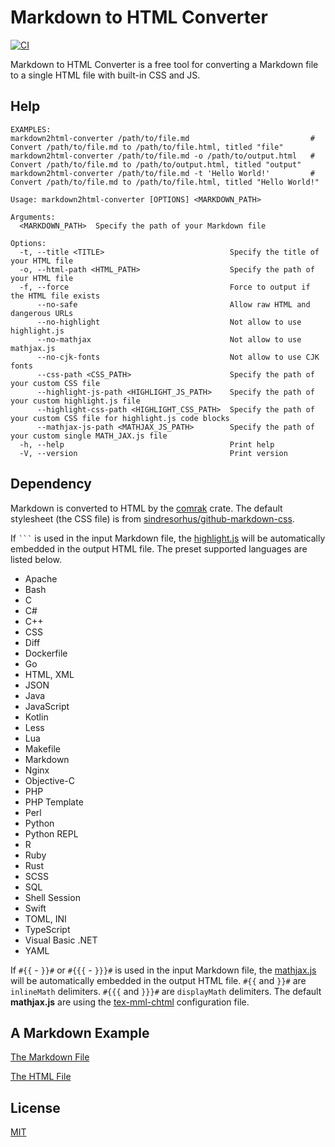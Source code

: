 Markdown to HTML Converter
====================

[![CI](https://github.com/magiclen/markdown2html-converter/actions/workflows/ci.yml/badge.svg)](https://github.com/magiclen/markdown2html-converter/actions/workflows/ci.yml)

Markdown to HTML Converter is a free tool for converting a Markdown file to a single HTML file with built-in CSS and JS.

## Help

```
EXAMPLES:
markdown2html-converter /path/to/file.md                           # Convert /path/to/file.md to /path/to/file.html, titled "file"
markdown2html-converter /path/to/file.md -o /path/to/output.html   # Convert /path/to/file.md to /path/to/output.html, titled "output"
markdown2html-converter /path/to/file.md -t 'Hello World!'         # Convert /path/to/file.md to /path/to/file.html, titled "Hello World!"

Usage: markdown2html-converter [OPTIONS] <MARKDOWN_PATH>

Arguments:
  <MARKDOWN_PATH>  Specify the path of your Markdown file

Options:
  -t, --title <TITLE>                            Specify the title of your HTML file
  -o, --html-path <HTML_PATH>                    Specify the path of your HTML file
  -f, --force                                    Force to output if the HTML file exists
      --no-safe                                  Allow raw HTML and dangerous URLs
      --no-highlight                             Not allow to use highlight.js
      --no-mathjax                               Not allow to use mathjax.js
      --no-cjk-fonts                             Not allow to use CJK fonts
      --css-path <CSS_PATH>                      Specify the path of your custom CSS file
      --highlight-js-path <HIGHLIGHT_JS_PATH>    Specify the path of your custom highlight.js file
      --highlight-css-path <HIGHLIGHT_CSS_PATH>  Specify the path of your custom CSS file for highlight.js code blocks
      --mathjax-js-path <MATHJAX_JS_PATH>        Specify the path of your custom single MATH_JAX.js file
  -h, --help                                     Print help
  -V, --version                                  Print version
```

## Dependency

Markdown is converted to HTML by the [comrak](https://crates.io/crates/comrak) crate. The default stylesheet (the CSS file) is from [sindresorhus/github-markdown-css](https://github.com/sindresorhus/github-markdown-css). 

If ` ``` ` is used in the input Markdown file, the [highlight.js](https://highlightjs.org/) will be automatically embedded in the output HTML file. The preset supported languages are listed below.

* Apache
* Bash
* C
* C#
* C++
* CSS
* Diff
* Dockerfile
* Go
* HTML, XML
* JSON
* Java
* JavaScript
* Kotlin
* Less
* Lua
* Makefile
* Markdown
* Nginx
* Objective-C
* PHP
* PHP Template
* Perl
* Python
* Python REPL
* R
* Ruby
* Rust
* SCSS
* SQL
* Shell Session
* Swift
* TOML, INI
* TypeScript
* Visual Basic .NET
* YAML

If `#{{` - `}}#` or `#{{{` - `}}}#` is used in the input Markdown file, the [mathjax.js](https://www.mathjax.org/) will be automatically embedded in the output HTML file. `#{{` and `}}#` are `inlineMath` delimiters. `#{{{` and `}}}#` are `displayMath` delimiters. The default **mathjax.js** are using the [tex-mml-chtml](http://docs.mathjax.org/en/latest/web/components/combined.html#tex-mml-chtml) configuration file.

## A Markdown Example

[The Markdown File](https://github.com/magiclen/markdown2html-converter/blob/master/example.md)

[The HTML File](https://jsfiddle.net/magiclen/jgs324w0/latest)

## License

[MIT](LICENSE)